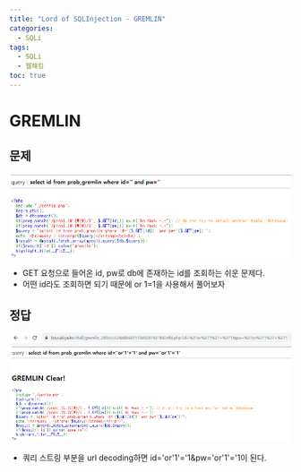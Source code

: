 ```yaml
---
title: "Lord of SQLInjection - GREMLIN"
categories: 
  - SQLi
tags:
  - SQLi
  - 웹해킹
toc: true
---
```


# GREMLIN
## 문제 
![img](/assets/images/los/gremlin1.png)
- GET 요청으로 들어온 id, pw로 db에 존재하는 id를 조회하는 쉬운 문제다.
- 어떤 id라도 조회하면 되기 때문에 or 1=1을 사용해서 풀어보자
## 정답
![img](/assets/images/los/gremlin2.png)
- 쿼리 스트링 부분을 url decoding하면 id='or'1'='1&pw='or'1'='1이 된다.
